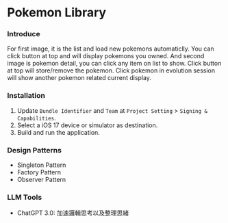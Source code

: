 # Pokemon Library

### Introduce

For first image, it is the list and load new pokemons automaticlly.
You can click button at top and will display pokemons you owned.
And second image is pokemon detail, you can click any item on list to show.
Click button at top will store/remove the pokemon.
Click pokemon in evolution session will show another pokemon related current display.

### Installation

1. Update `Bundle Identifier` and `Team` at `Project Setting` > `Signing & Capabilities`.
2. Select a iOS 17 device or simulator as destination.
3. Build and run the application.

### Design Patterns

- Singleton Pattern
- Factory Pattern
- Observer Pattern

### LLM Tools

- ChatGPT 3.0: 加速邏輯思考以及整理思緒
